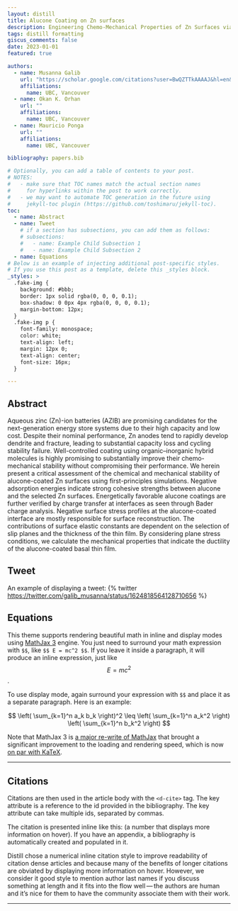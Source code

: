 ```yaml
---
layout: distill
title: Alucone Coating on Zn surfaces
description: Engineering Chemo-Mechanical Properties of Zn Surfaces via Alucone Coating
tags: distill formatting
giscus_comments: false
date: 2023-01-01
featured: true

authors:
  - name: Musanna Galib
    url: "https://scholar.google.com/citations?user=BwQZTTkAAAAJ&hl=en&oi=ao"
    affiliations:
      name: UBC, Vancouver
  - name: Okan K. Orhan
    url: ""
    affiliations:
      name: UBC, Vancouver
  - name: Mauricio Ponga
    url: ""
    affiliations:
      name: UBC, Vancouver

bibliography: papers.bib

# Optionally, you can add a table of contents to your post.
# NOTES:
#   - make sure that TOC names match the actual section names
#     for hyperlinks within the post to work correctly.
#   - we may want to automate TOC generation in the future using
#     jekyll-toc plugin (https://github.com/toshimaru/jekyll-toc).
toc:
  - name: Abstract
  - name: Tweet
    # if a section has subsections, you can add them as follows:
    # subsections:
    #   - name: Example Child Subsection 1
    #   - name: Example Child Subsection 2
  - name: Equations
# Below is an example of injecting additional post-specific styles.
# If you use this post as a template, delete this _styles block.
_styles: >
  .fake-img {
    background: #bbb;
    border: 1px solid rgba(0, 0, 0, 0.1);
    box-shadow: 0 0px 4px rgba(0, 0, 0, 0.1);
    margin-bottom: 12px;
  }
  .fake-img p {
    font-family: monospace;
    color: white;
    text-align: left;
    margin: 12px 0;
    text-align: center;
    font-size: 16px;
  }

---
```

## Abstract
Aqueous zinc (Zn)-ion batteries (AZIB) are promising candidates for the next-generation energy store systems due to their high capacity and low cost. Despite their nominal performance, Zn anodes tend to rapidly develop dendrite and fracture, leading to substantial capacity loss and cycling stability failure. Well-controlled coating using organic–inorganic hybrid molecules is highly promising to substantially improve their chemo-mechanical stability without compromising their performance. We herein present a critical assessment of the chemical and mechanical stability of alucone-coated Zn surfaces using first-principles simulations. Negative adsorption energies indicate strong cohesive strengths between alucone and the selected Zn surfaces. Energetically favorable alucone coatings are further verified by charge transfer at interfaces as seen through Bader charge analysis. Negative surface stress profiles at the alucone-coated interface are mostly responsible for surface reconstruction. The contributions of surface elastic constants are dependent on the selection of slip planes and the thickness of the thin film. By considering plane stress conditions, we calculate the mechanical properties that indicate the ductility of the alucone-coated basal thin film.



## Tweet
An example of displaying a tweet:
{% twitter https://twitter.com/galib_musanna/status/1624818564128710656 %}





## Equations

This theme supports rendering beautiful math in inline and display modes using [MathJax 3](https://www.mathjax.org/) engine.
You just need to surround your math expression with `$$`, like `$$ E = mc^2 $$`.
If you leave it inside a paragraph, it will produce an inline expression, just like $$ E = mc^2 $$.

To use display mode, again surround your expression with `$$` and place it as a separate paragraph.
Here is an example:

$$
\left( \sum_{k=1}^n a_k b_k \right)^2 \leq \left( \sum_{k=1}^n a_k^2 \right) \left( \sum_{k=1}^n b_k^2 \right)
$$

Note that MathJax 3 is [a major re-write of MathJax](https://docs.mathjax.org/en/latest/upgrading/whats-new-3.0.html) that brought a significant improvement to the loading and rendering speed, which is now [on par with KaTeX](http://www.intmath.com/cg5/katex-mathjax-comparison.php).

***

## Citations

Citations are then used in the article body with the `<d-cite>` tag.
The key attribute is a reference to the id provided in the bibliography.
The key attribute can take multiple ids, separated by commas.

The citation is presented inline like this: <d-cite key="doi:10.1021/acs.jpcc.2c06646"></d-cite> (a number that displays more information on hover).
If you have an appendix, a bibliography is automatically created and populated in it.

Distill chose a numerical inline citation style to improve readability of citation dense articles and because many of the benefits of longer citations are obviated by displaying more information on hover.
However, we consider it good style to mention author last names if you discuss something at length and it fits into the flow well — the authors are human and it’s nice for them to have the community associate them with their work.

***

